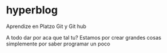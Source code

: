 # hyperblog
Aprendize en Platzo Git y Git hub

A todo dar por aca que tal tu?
Estamos por crear grandes cosas simplemente por saber programar un poco
